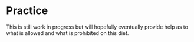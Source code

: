 <a name="practice"></a>

# Practice

This is still work in progress but will hopefully eventually provide help as to what is allowed and what is prohibited on this diet.
